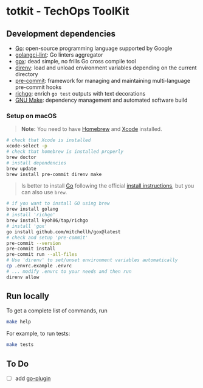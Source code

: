 # totkit - TechOps ToolKit

## Development dependencies

- [Go](https://go.dev/):
    open-source programming language supported by Google
- [golangci-lint](https://golangci-lint.run/):
    Go linters aggregator
- [gox](https://github.com/mitchellh/gox):
    dead simple, no frills Go cross compile tool
- [direnv](https://direnv.net/):
    load and unload environment variables depending on the current directory
- [pre-commit](https://pre-commit.com/):
    framework for managing and maintaining multi-language pre-commit hooks
- [richgo](https://github.com/kyoh86/richgo):
    enrich `go test` outputs with text decorations
- [GNU Make](https://www.gnu.org/software/make):
    dependency management and automated software build

### Setup on macOS

> **Note:** You need to have [Homebrew](https://brew.sh/)
> and [Xcode](https://developer.apple.com/xcode/) installed.

```sh
# check that Xcode is installed
xcode-select -p
# check that homebrew is installed properly
brew doctor
# install dependencies
brew update
brew install pre-commit direnv make
```

> Is better to install [Go](https://go.dev/) following
> the official [install instructions](https://go.dev/doc/manage-install),
> but you can also use `brew`.

```sh
# if you want to install GO using brew
brew install golang
# install 'richgo'
brew install kyoh86/tap/richgo
# install 'gox'
go install github.com/mitchellh/gox@latest
# check and setup 'pre-commit'
pre-commit --version
pre-commit install
pre-commit run --all-files
# Use 'direnv' to set/unset environment variables automatically
cp .envrc.example .envrc
# ... modify .envrc to your needs and then run
direnv allow
```

## Run locally

To get a complete list of commands, run

```sh
make help
```

For example, to run tests:

```sh
make tests
```

## To Do

- [ ] add [go-plugin](https://github.com/hashicorp/go-plugin)
